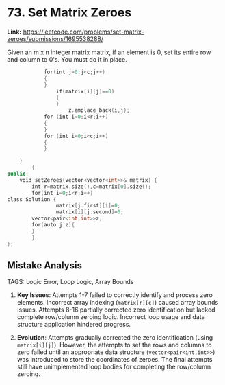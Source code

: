 # 73. Set Matrix Zeroes

**Link:** https://leetcode.com/problems/set-matrix-zeroes/submissions/1695538288/

Given an m x n integer matrix matrix, if an element is 0, set its entire row and column to 0's. You must do it in place.

```cpp
            for(int j=0;j<c;j++)
            {
            }
                if(matrix[i][j]==0)
                {
                }
                    z.emplace_back(i,j);
            for (int i=0;i<r;i++)
            {   
            }
            for (int i=0;i<c;i++)
            {
            }

    }
        {
public:
    void setZeroes(vector<vector<int>>& matrix) {
        int r=matrix.size(),c=matrix[0].size();
        for(int i=0;i<r;i++)
class Solution {
                matrix[j.first][i]=0;
                matrix[i][j.second]=0;
        vector<pair<int,int>>z;
        for(auto j:z){
        }
        }
};
```

## Mistake Analysis

TAGS: Logic Error, Loop Logic, Array Bounds

1. **Key Issues**: Attempts 1-7 failed to correctly identify and process zero elements.  Incorrect array indexing (`matrix[r][c]`) caused array bounds issues.  Attempts 8-16 partially corrected zero identification but lacked complete row/column zeroing logic.  Incorrect loop usage and data structure application hindered progress.

2. **Evolution**: Attempts gradually corrected the zero identification (using `matrix[i][j]`). However, the attempts to set the rows and columns to zero failed until an appropriate data structure (`vector<pair<int,int>>`) was introduced to store the coordinates of zeroes. The final attempts still have unimplemented loop bodies for completing the row/column zeroing.

